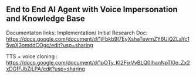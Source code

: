 ## End to End AI Agent with Voice Impersonation and Knowledge Base



Documentaton links:
Implementation/ Initial Research Doc: https://docs.google.com/document/d/1jFbkb9I7EyXshaTewmZY6UiQZLaYc15vpX3omddCOgc/edit?usp=sharing

TTS + voice cloning : https://docs.google.com/document/d/1pOTy_KI2FjxVvBLQ0IhanNpTI0o_Zx2xDGfFJbZjLPA/edit?usp=sharing





